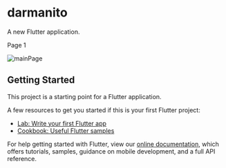 # darmanito

A new Flutter application.

Page 1

![mainPage](https://user-images.githubusercontent.com/75145283/117213766-47f75280-ae11-11eb-80dc-8303420cc498.jpg)


## Getting Started

This project is a starting point for a Flutter application.

A few resources to get you started if this is your first Flutter project:

- [Lab: Write your first Flutter app](https://flutter.dev/docs/get-started/codelab)
- [Cookbook: Useful Flutter samples](https://flutter.dev/docs/cookbook)

For help getting started with Flutter, view our
[online documentation](https://flutter.dev/docs), which offers tutorials,
samples, guidance on mobile development, and a full API reference.
